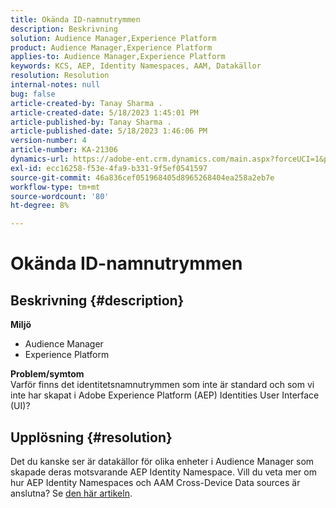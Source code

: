 ```yaml
---
title: Okända ID-namnutrymmen
description: Beskrivning
solution: Audience Manager,Experience Platform
product: Audience Manager,Experience Platform
applies-to: Audience Manager,Experience Platform
keywords: KCS, AEP, Identity Namespaces, AAM, Datakällor
resolution: Resolution
internal-notes: null
bug: false
article-created-by: Tanay Sharma .
article-created-date: 5/18/2023 1:45:01 PM
article-published-by: Tanay Sharma .
article-published-date: 5/18/2023 1:46:06 PM
version-number: 4
article-number: KA-21306
dynamics-url: https://adobe-ent.crm.dynamics.com/main.aspx?forceUCI=1&pagetype=entityrecord&etn=knowledgearticle&id=0d534b2f-82f5-ed11-8848-6045bd006268
exl-id: ecc16258-f53e-4fa9-b331-9f5ef0541597
source-git-commit: 46a836cef051968405d8965268404ea258a2eb7e
workflow-type: tm+mt
source-wordcount: '80'
ht-degree: 8%

---
```


# Okända ID-namnutrymmen

## Beskrivning {#description}

<b>Miljö</b>
- Audience Manager
- Experience Platform




<b>Problem/symtom</b>
<br>Varför finns det identitetsnamnutrymmen som inte är standard och som vi inte har skapat i Adobe Experience Platform (AEP) Identities User Interface (UI)?<br>

## Upplösning {#resolution}


Det du kanske ser är datakällor för olika enheter i Audience Manager som skapade deras motsvarande AEP Identity Namespace. Vill du veta mer om hur AEP Identity Namespaces och AAM Cross-Device Data sources är anslutna? Se [den här artikeln](https://experienceleague.adobe.com/docs/experience-cloud-kcs/kbarticles/KA-21305.html).
